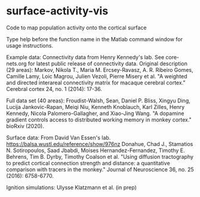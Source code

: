# surface-activity-vis
Code to map population activity onto the cortical surface

Type help before the function name in the Matlab command window for usage instructions.


Example data:
Connectivity data from Henry Kennedy's lab. See core-nets.org for latest public release of connectivity data. 
Original description (29 areas):
Markov, Nikola T., Maria M. Ercsey-Ravasz, A. R. Ribeiro Gomes, Camille Lamy, Loic Magrou, Julien Vezoli, Pierre Misery et al. "A weighted and directed interareal connectivity matrix for macaque cerebral cortex." Cerebral cortex 24, no. 1 (2014): 17-36.

Full data set (40 areas): 
Froudist-Walsh, Sean, Daniel P. Bliss, Xingyu Ding, Lucija Jankovic-Rapan, Meiqi Niu, Kenneth Knoblauch, Karl Zilles, Henry Kennedy, Nicola Palomero-Gallagher, and Xiao-Jing Wang. "A dopamine gradient controls access to distributed working memory in monkey cortex." bioRxiv (2020).

Surface data:
From David Van Essen's lab. 
https://balsa.wustl.edu/reference/show/976nz
Donahue, Chad J., Stamatios N. Sotiropoulos, Saad Jbabdi, Moises Hernandez-Fernandez, Timothy E. Behrens, Tim B. Dyrby, Timothy Coalson et al. "Using diffusion tractography to predict cortical connection strength and distance: a quantitative comparison with tracers in the monkey." Journal of Neuroscience 36, no. 25 (2016): 6758-6770.

Ignition simulations:
Ulysse Klatzmann et al. (in prep)
